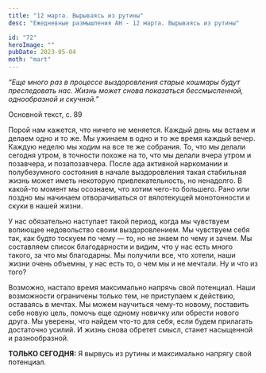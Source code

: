 ```yaml
---
title: "12 марта. Вырываясь из рутины"
desc: "Ежедневные размышления АН - 12 марта. Вырываясь из рутины"

id: "72"
heroImage: ""
pubDate: 2023-05-04
moth: "mart"
---
```


_“Еще много раз в процессе выздоровления старые кошмары будут преследовать
нас. Жизнь может снова показаться бессмысленной, однообразной и скучной.”_

Основной текст, с. 89

Порой нам кажется, что ничего не меняется. Каждый день мы встаем и делаем одно
и то же. Мы ужинаем в одно и то же время каждый вечер. Каждую неделю мы ходим
на все те же собрания. То, что мы делали сегодня утром, в точности похоже на
то, что мы делали вчера утром и позавчера, и позапозавчера. После ада активной
наркомании и полубезумного состояния в начале выздоровления такая стабильная
жизнь может иметь некоторую привлекательность, но ненадолго. В какой-то момент
мы осознаем, что хотим чего-то большего. Рано или поздно мы начинаем
отворачиваться от вялотекущей монотонности и скуки в нашей жизни.

У нас обязательно наступает такой период, когда мы чувствуем вопиющее
недовольство своим выздоровлением. Мы чувствуем себя так, как будто тоскуем по
чему — то, но не знаем по чему и зачем. Мы составляем список благодарности и
видим, что у нас есть много такого, за что мы благодарны. Мы получили все, что
хотели, наши жизни очень объемны, у нас есть то, о чем мы и не мечтали. Ну и
что из того?

Возможно, настало время максимально напрячь свой потенциал. Наши возможности
ограничены только тем, не приступаем к действию, оставаясь в мечтах. Мы можем
научиться чему-то новому, поставить себе новую цель, помочь еще одному новичку
или обрести нового друга. Мы уверены, что найдем что-то для себя, если будем
прилагать достаточно усилий. И жизнь снова обретет смысл, станет насыщенной и
разнообразной.

**ТОЛЬКО СЕГОДНЯ:** Я вырвусь из рутины и максимально напрягу свой потенциал.
